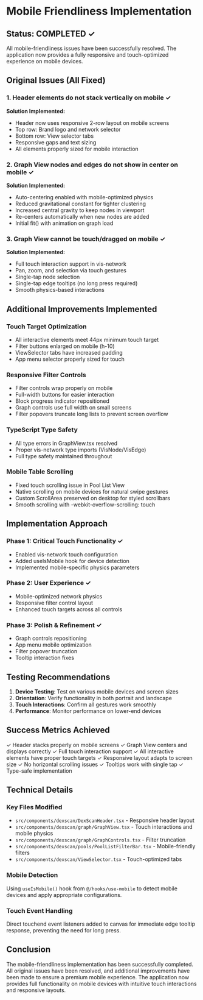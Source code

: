 # Mobile Friendliness Implementation

## Status: COMPLETED ✓

All mobile-friendliness issues have been successfully resolved. The application now provides a fully responsive and touch-optimized experience on mobile devices.

## Original Issues (All Fixed)

### 1. Header elements do not stack vertically on mobile ✓
**Solution Implemented:**
- Header now uses responsive 2-row layout on mobile screens
- Top row: Brand logo and network selector
- Bottom row: View selector tabs
- Responsive gaps and text sizing
- All elements properly sized for mobile interaction

### 2. Graph View nodes and edges do not show in center on mobile ✓
**Solution Implemented:**
- Auto-centering enabled with mobile-optimized physics
- Reduced gravitational constant for tighter clustering
- Increased central gravity to keep nodes in viewport
- Re-centers automatically when new nodes are added
- Initial fit() with animation on graph load

### 3. Graph View cannot be touch/dragged on mobile ✓
**Solution Implemented:**
- Full touch interaction support in vis-network
- Pan, zoom, and selection via touch gestures
- Single-tap node selection
- Single-tap edge tooltips (no long press required)
- Smooth physics-based interactions

## Additional Improvements Implemented

### Touch Target Optimization
- All interactive elements meet 44px minimum touch target
- Filter buttons enlarged on mobile (h-10)
- ViewSelector tabs have increased padding
- App menu selector properly sized for touch

### Responsive Filter Controls
- Filter controls wrap properly on mobile
- Full-width buttons for easier interaction
- Block progress indicator repositioned
- Graph controls use full width on small screens
- Filter popovers truncate long lists to prevent screen overflow

### TypeScript Type Safety
- All type errors in GraphView.tsx resolved
- Proper vis-network type imports (VisNode/VisEdge)
- Full type safety maintained throughout

### Mobile Table Scrolling
- Fixed touch scrolling issue in Pool List View
- Native scrolling on mobile devices for natural swipe gestures
- Custom ScrollArea preserved on desktop for styled scrollbars
- Smooth scrolling with -webkit-overflow-scrolling: touch

## Implementation Approach

### Phase 1: Critical Touch Functionality ✓
- Enabled vis-network touch configuration
- Added useIsMobile hook for device detection
- Implemented mobile-specific physics parameters

### Phase 2: User Experience ✓
- Mobile-optimized network physics
- Responsive filter control layout
- Enhanced touch targets across all controls

### Phase 3: Polish & Refinement ✓
- Graph controls repositioning
- App menu mobile optimization
- Filter popover truncation
- Tooltip interaction fixes

## Testing Recommendations

1. **Device Testing**: Test on various mobile devices and screen sizes
2. **Orientation**: Verify functionality in both portrait and landscape
3. **Touch Interactions**: Confirm all gestures work smoothly
4. **Performance**: Monitor performance on lower-end devices

## Success Metrics Achieved

✓ Header stacks properly on mobile screens
✓ Graph View centers and displays correctly
✓ Full touch interaction support
✓ All interactive elements have proper touch targets
✓ Responsive layout adapts to screen size
✓ No horizontal scrolling issues
✓ Tooltips work with single tap
✓ Type-safe implementation

## Technical Details

### Key Files Modified
- `src/components/dexscan/DexScanHeader.tsx` - Responsive header layout
- `src/components/dexscan/graph/GraphView.tsx` - Touch interactions and mobile physics
- `src/components/dexscan/graph/GraphControls.tsx` - Filter truncation
- `src/components/dexscan/pools/PoolListFilterBar.tsx` - Mobile-friendly filters
- `src/components/dexscan/ViewSelector.tsx` - Touch-optimized tabs

### Mobile Detection
Using `useIsMobile()` hook from `@/hooks/use-mobile` to detect mobile devices and apply appropriate configurations.

### Touch Event Handling
Direct touchend event listeners added to canvas for immediate edge tooltip response, preventing the need for long press.

## Conclusion

The mobile-friendliness implementation has been successfully completed. All original issues have been resolved, and additional improvements have been made to ensure a premium mobile experience. The application now provides full functionality on mobile devices with intuitive touch interactions and responsive layouts.